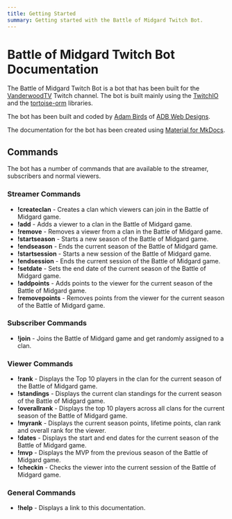 ```yaml
---
title: Getting Started
summary: Getting started with the Battle of Midgard Twitch Bot.
---
```


# Battle of Midgard Twitch Bot Documentation

The Battle of Midgard Twitch Bot is a bot that has been built for the [VanderwoodTV](https://www.twitch.tv/vanderwoodtv) Twitch channel.
The bot is built mainly using the [TwitchIO](https://github.com/TwitchIO/TwitchIO) and the [tortoise-orm](https://github.com/tortoise/tortoise-orm) libraries.

The bot has been built and coded by [Adam Birds](https://github.com/adambirds/) of [ADB Web Designs](https://adbwebdesigns.co.uk/).

The documentation for the bot has been created using [Material for MkDocs](https://squidfunk.github.io/mkdocs-material/).

## Commands

The bot has a number of commands that are available to the streamer, subscribers and normal viewers.

### Streamer Commands

* **!createclan** - Creates a clan which viewers can join in the Battle of Midgard game.
* **!add** - Adds a viewer to a clan in the Battle of Midgard game.
* **!remove** - Removes a viewer from a clan in the Battle of Midgard game.
* **!startseason** - Starts a new season of the Battle of Midgard game.
* **!endseason** - Ends the current season of the Battle of Midgard game.
* **!startsession** - Starts a new session of the Battle of Midgard game.
* **!endsession** - Ends the current session of the Battle of Midgard game.
* **!setdate** - Sets the end date of the current season of the Battle of Midgard game.
* **!addpoints** - Adds points to the viewer for the current season of the Battle of Midgard game.
* **!removepoints** - Removes points from the viewer for the current season of the Battle of Midgard game.

### Subscriber Commands

* **!join** - Joins the Battle of Midgard game and get randomly assigned to a clan.

### Viewer Commands

* **!rank** - Displays the Top 10 players in the clan for the current season of the Battle of Midgard game.
* **!standings** - Displays the current clan standings for the current season of the Battle of Midgard game.
* **!overallrank** - Displays the top 10 players across all clans for the current season of the Battle of Midgard game.
* **!myrank** - Displays the current season points, lifetime points, clan rank and overall rank for the viewer.
* **!dates** - Displays the start and end dates for the current season of the Battle of Midgard game.
* **!mvp** - Displays the MVP from the previous season of the Battle of Midgard game.
* **!checkin** - Checks the viewer into the current session of the Battle of Midgard game.

### General Commands

* **!help** - Displays a link to this documentation.
